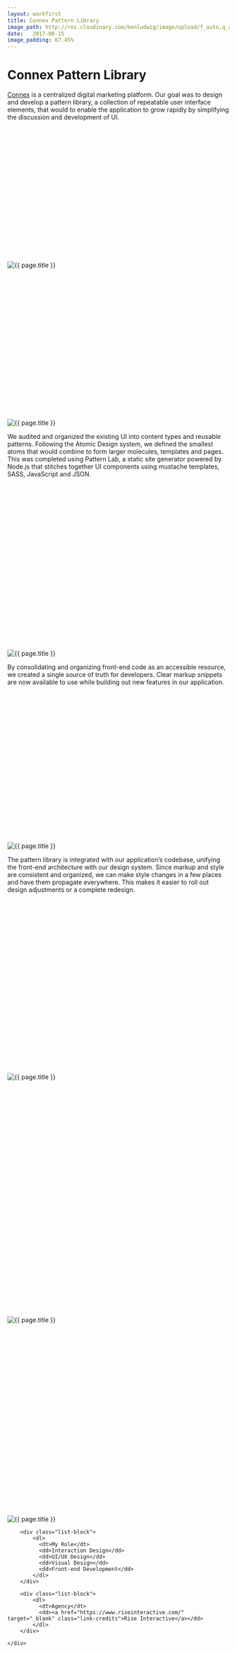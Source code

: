 ```yaml
---
layout: workfirst
title: Connex Pattern Library
image_path: http://res.cloudinary.com/benludwig/image/upload/f_auto,q_auto/v1505269131/Connex-Pattern-2_dlepmj.jpg
date:   2017-08-15
image_padding: 67.45%
---
```

<div class="grid-container">
<div class="grid">
<div class="grid-sizer"></div>

<div class="grid-item">
  <div class="copy-block revealblock">
    <h1>Connex Pattern Library</h1>
    <p><a href="https://www.riseinteractive.com/connex/data-analytics-software" target="_blank" class="link-inline">Connex</a> is a centralized digital marketing platform. Our goal was to design and develop a pattern library, a collection of repeatable user interface elements, that would to enable the application to grow rapidly by simplifying the discussion and development of UI.</p>
  </div>
</div>

<div class="grid-item">
<div class="imgblock revealblock" style="padding-top: 60.29%">
  <div class="signal"></div>
  <div class="imgfull">
  <img src="http://res.cloudinary.com/benludwig/image/upload/f_auto,q_auto/v1505269128/Connex-Pattern-1_txaahn.jpg" alt="{{ page.title }}" onload="imgLoaded(this)">
</div>
</div>
</div>

<div class="grid-item">
<div class="imgblock revealblock" style="padding-top: 67.45%">
  <div class="signal"></div>
  <div class="imgfull">
  <img src="http://res.cloudinary.com/benludwig/image/upload/f_auto,q_auto/v1505269131/Connex-Pattern-2_dlepmj.jpg" alt="{{ page.title }}" onload="imgLoaded(this)">
</div>
</div>
</div>

<div class="grid-item">
  <div class="copy-block revealblock">
    <p>We audited and organized the existing UI into content types and reusable patterns. Following the Atomic Design system, we defined the smallest atoms that would combine to form larger molecules, templates and pages. This was completed using Pattern Lab, a static site generator powered by Node.js that stitches together UI components using mustache templates, SASS, JavaScript and JSON.</p>
  </div>
</div>

<div class="grid-item">
<div class="imgblock revealblock" style="padding-top: 74.45%">
  <div class="signal"></div>
  <div class="imgfull">
  <img src="http://res.cloudinary.com/benludwig/image/upload/f_auto,q_auto/v1505269137/Connex-Pattern-4_pirsuj.jpg" alt="{{ page.title }}" onload="imgLoaded(this)">
</div>
</div>
</div>

<div class="grid-item">
  <div class="copy-block revealblock">
    <p>By consolidating and organizing front-end code as an accessible resource, we created a single source of truth for developers. Clear markup snippets are now available to use while building out new features in our application.</p>
  </div>
</div>


<div class="grid-item">
<div class="imgblock revealblock" style="padding-top: 67.45%">
  <div class="signal"></div>
  <div class="imgfull">
  <img src="http://res.cloudinary.com/benludwig/image/upload/f_auto,q_auto/v1505269138/Connex-Pattern-5_jfk6zp.jpg" alt="{{ page.title }}" onload="imgLoaded(this)">
</div>
</div>
</div>


<div class="grid-item">
  <div class="copy-block revealblock">
    <p>The pattern library is integrated with our application’s codebase, unifying the front-end architecture with our design system. Since markup and style are consistent and organized, we can make style changes in a few places and have them propagate everywhere. This makes it easier to roll out design adjustments or a complete redesign.</p>
  </div>
</div>

<div class="grid-item">
<div class="imgblock revealblock" style="padding-top: 77.92%">
  <div class="signal"></div>
  <div class="imgfull">
  <img src="http://res.cloudinary.com/benludwig/image/upload/f_auto,q_auto/v1505269145/Connex-Pattern-3_rqkxml.jpg" alt="{{ page.title }}" onload="imgLoaded(this)">
</div>
</div>
</div>






<div class="grid-item">
<div class="imgblock revealblock" style="padding-top: 105.90%">
  <div class="signal"></div>
  <div class="imgfull">
  <img src="http://res.cloudinary.com/benludwig/image/upload/f_auto,q_auto/v1505315096/Connex-Concept-1_ceda7h.jpg" alt="{{ page.title }}" onload="imgLoaded(this)">
</div>
</div>
</div>








<div class="grid-item">
<div class="imgblock revealblock" style="padding-top: 86.12%">
  <div class="signal"></div>
  <div class="imgfull">
  <img src="http://res.cloudinary.com/benludwig/image/upload/f_auto,q_auto/v1505315096/Connex-Concept-2_bv0xyd.jpg" alt="{{ page.title }}" onload="imgLoaded(this)">
</div>
</div>
</div>


<div class="grid-item">
  <div class="copy-block revealblock">
    <div class="list-blocks">

        <div class="list-block">
            <dl>
              <dt>My Role</dt>
              <dd>Interaction Design</dd>
              <dd>UI/UX Design</dd>
              <dd>Visual Design</dd>
              <dd>Front-end Development</dd>
            </dl>
        </div>

        <div class="list-block">
            <dl>
              <dt>Agency</dt>
              <dd><a href="https://www.riseinteractive.com/" target="_blank" class="link-credits">Rise Interactive</a></dd>
            </dl>
        </div>

    </div>
  </div>
</div>


</div>
</div>
